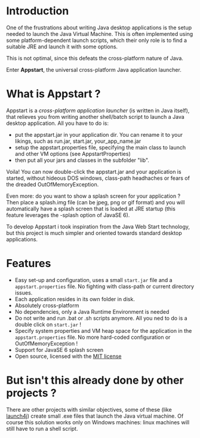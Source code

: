 # Introduction #
One of the frustrations about writing Java desktop applications is the setup needed to launch the Java Virtual Machine. This is often implemented using some platform-dependent launch scripts, which their only role is to find a suitable JRE and launch it with some options.

This is not optimal, since this defeats the cross-platform nature of Java.

Enter **Appstart**, the universal cross-platform Java application launcher.

# What is Appstart ? #
Appstart is a _cross-platform application launcher_ (is written in Java itself), that relieves you from writing another shell/batch script to launch a Java desktop application.
All you have to do is:
  * put the appstart.jar in your application dir. You can rename it to your likings, such as run.jar, start.jar, your\_app\_name.jar
  * setup the appstart.properties file, specifying the main class to launch and other VM options (see AppstartProperties)
  * then put all your jars and classes in the subfolder "lib".

Voila! You can now double-click the appstart.jar and your application is started, without hideous DOS windows, class-path headhaches or fears of the dreaded OutOfMemoryException.

Even more: do you want to show a splash screen for your application ? Then place a splash.img file (can be jpeg, png or gif format) and you will automatically have a splash screen that is loaded at JRE startup (this feature leverages the -splash option of JavaSE 6).

To develop Appstart i took inspiration from the Java Web Start technology, but this project is much simpler and oriented towards standard desktop applications.

# Features #
  * Easy set-up and configuration, uses a small `start.jar` file and a `appstart.properties` file. No fighting with class-path or current directory issues.
  * Each application resides in its own folder in disk.
  * Absolutely cross-platform
  * No dependencies, only a Java Runtime Environment is needed
  * Do not write and run .bat or .sh scripts anymore. All you ned to do is a double click on `start.jar` !
  * Specify system properties and VM heap space for the application in the `appstart.properties` file. No more hard-coded configuration or OutOfMemoryException !
  * Support for JavaSE 6 splash screen
  * Open source, licensed with the [MIT license](http://www.opensource.org/licenses/mit-license.php)

# But isn't this already done by other projects ? #
There are other projects with similar objectives, some of these (like [launch4j](http://launch4j.sourceforge.net/)) create small .exe files that launch the Java virtual machine.
Of course this solution works only on Windows machines: linux machines will still have to run a shell script.